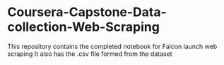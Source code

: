 # Coursera-Capstone-Data-collection-Web-Scraping
This repository contains the completed notebook for Falcon launch web scraping
It also has the .csv file formed from the dataset
